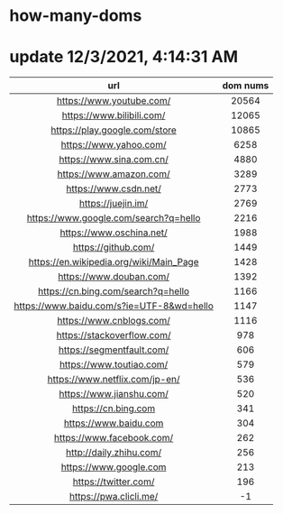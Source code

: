 # how-many-doms

# update 12/3/2021, 4:14:31 AM

url | dom nums
:-: | :-:
https://www.youtube.com/ | 20564
https://www.bilibili.com/ | 12065
https://play.google.com/store | 10865
https://www.yahoo.com/ | 6258
https://www.sina.com.cn/ | 4880
https://www.amazon.com/ | 3289
https://www.csdn.net/ | 2773
https://juejin.im/ | 2769
https://www.google.com/search?q=hello | 2216
https://www.oschina.net/ | 1988
https://github.com/ | 1449
https://en.wikipedia.org/wiki/Main_Page | 1428
https://www.douban.com/ | 1392
https://cn.bing.com/search?q=hello | 1166
https://www.baidu.com/s?ie=UTF-8&wd=hello | 1147
https://www.cnblogs.com/ | 1116
https://stackoverflow.com/ | 978
https://segmentfault.com/ | 606
https://www.toutiao.com/ | 579
https://www.netflix.com/jp-en/ | 536
https://www.jianshu.com/ | 520
https://cn.bing.com | 341
https://www.baidu.com | 304
https://www.facebook.com/ | 262
http://daily.zhihu.com/ | 256
https://www.google.com | 213
https://twitter.com/ | 196
https://pwa.clicli.me/ | -1
